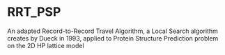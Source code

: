 # RRT_PSP
An adapted Record-to-Record Travel Algorithm, a Local Search algorithm creates by Dueck in 1993, applied to Protein Structure Prediction problem on the 2D HP lattice model
